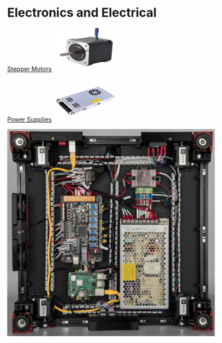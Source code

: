 # Electronics and Electrical

[Stepper Motors](/Build%20Resources/Electronics/Stepper%20Motors/Stepper%20Motors)
 <img src="images/17HS15-1504S1.webp" width=150 height=100 title="foto" />

[Power Supplies](/Build%20Resources/Electronics/Power%20Supply)
 <img src="images/LRS-350-24.webp" width=150 height=100 title="foto" />

<img src="images/voron-electronics.webp" width=480 height=480 title="foto" />